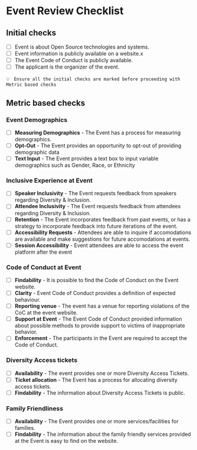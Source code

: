 # Event Review Checklist


## Initial checks

- [ ] Event is about Open Source technologies and systems.
- [ ] Event information is publicly available on a website.x
- [ ] The Event Code of Conduct is publicly available.
- [ ] The applicant is the organizer of the event.

💡 ``` Ensure all the initial checks are marked before proceeding with Metric based checks```

## Metric based checks

### Event Demographics
- [ ] **Measuring Demographics** - The Event has a process for measuring demographics.
- [ ] **Opt-Out** - The Event provides an opportunity to opt-out of providing demographic data
- [ ] **Text Input** - The Event provides a text box to input variable demographics such as Gender, Race, or Ethnicity

### Inclusive Experience at Event
- [ ] **Speaker Inclusivity** - The Event requests feedback from speakers regarding Diversity & Inclusion.
- [ ] **Attendee Inclusivity** - The Event requests feedback from attendees regarding Diversity & Inclusion.
- [ ] **Retention** - The Event incorporates feedback from past events, or has a strategy to incorporate feedback into future iterations of the event.
- [ ] **Accessibility Requests** - Attendees are able to inquire if accomodations are available and make suggestions for future accomodations at events.
- [ ] **Session Accessibility** - Event attendees are able to access the event platform after the event

### Code of Conduct at Event
- [ ] **Findability** - It is possible to find the Code of Conduct on the Event website.
- [ ] **Clarity** - Event Code of Conduct provides a definition of expected behaviour.
- [ ] **Reporting venue** - The event has a venue for reporting violations of the CoC at the event website.
- [ ] **Support at Event** - The Event Code of Conduct provided information about possible methods to provide support to victims of inappropriate behavior.
- [ ] **Enforcement** - The participants in the Event are required to accept the Code of Conduct.

### Diversity Access tickets
- [ ] **Availability** - The event provides one or more Diversity Access Tickets.
- [ ] **Ticket allocation** - The Event has a process for allocating diversity access tickets.
- [ ] **Findability** - The information about Diversity Access Tickets is public.

### Family Friendliness
- [ ] **Availability** - The Event provides one or more services/facilities for families.
- [ ] **Findability** - The information about the family friendly services provided at the Event is easy to find on the website.

